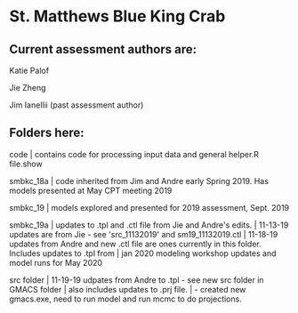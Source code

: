 # St. Matthews Blue King Crab 

## Current assessment authors are:
  Katie Palof 
  
  Jie Zheng
  
  Jim Ianellii (past assessment author)

## Folders here:
  code        | contains code for processing input data and general helper.R file.show
  
  smbkc_18a   | code inherited from Jim and Andre early Spring 2019. Has models presented at May CPT meeting 2019
  
  smbkc_19    | models explored and presented for 2019 assessment, Sept. 2019
  
  smbkc_19a   | updates to .tpl and .ctl file from Jie and Andre's edits.
              | 11-13-19 updates are from Jie - see 'src_11132019' and sm19_11132019.ctl
              | 11-18-19 updates from Andre and new .ctl file are ones currently in this folder. Includes updates to .tpl from
              | jan 2020 modeling workshop updates and model runs for May 2020
              
  src folder
              | 11-19-19 udpates from Andre to .tpl - see new src folder in GMACS folder
              |  also includes updates to .prj file.
              |    - created new gmacs.exe, need to run model and run mcmc to do projections.
  

